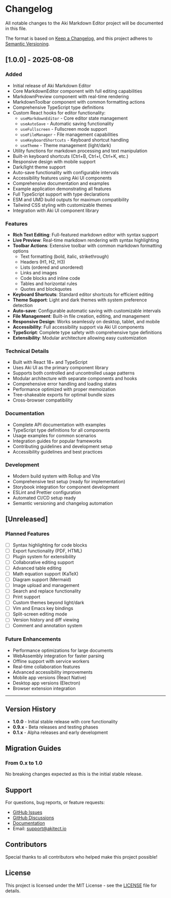 # Changelog

All notable changes to the Aki Markdown Editor project will be documented in this file.

The format is based on [Keep a Changelog](https://keepachangelog.com/en/1.0.0/),
and this project adheres to [Semantic Versioning](https://semver.org/spec/v2.0.0.html).

## [1.0.0] - 2025-08-08

### Added

- Initial release of Aki Markdown Editor
- Core MarkdownEditor component with full editing capabilities
- MarkdownPreview component with real-time rendering
- MarkdownToolbar component with common formatting actions
- Comprehensive TypeScript type definitions
- Custom React hooks for editor functionality:
  - `useMarkdownEditor` - Core editor state management
  - `useAutoSave` - Automatic saving functionality
  - `useFullscreen` - Fullscreen mode support
  - `useFileManager` - File management capabilities
  - `useKeyboardShortcuts` - Keyboard shortcut handling
  - `useTheme` - Theme management (light/dark)
- Utility functions for markdown processing and text manipulation
- Built-in keyboard shortcuts (Ctrl+B, Ctrl+I, Ctrl+K, etc.)
- Responsive design with mobile support
- Dark/light theme support
- Auto-save functionality with configurable intervals
- Accessibility features using Aki UI components
- Comprehensive documentation and examples
- Example application demonstrating all features
- Full TypeScript support with type declarations
- ESM and UMD build outputs for maximum compatibility
- Tailwind CSS styling with customizable themes
- Integration with Aki UI component library

### Features

- **Rich Text Editing**: Full-featured markdown editor with syntax support
- **Live Preview**: Real-time markdown rendering with syntax highlighting
- **Toolbar Actions**: Extensive toolbar with common markdown formatting options
  - Text formatting (bold, italic, strikethrough)
  - Headers (H1, H2, H3)
  - Lists (ordered and unordered)
  - Links and images
  - Code blocks and inline code
  - Tables and horizontal rules
  - Quotes and blockquotes
- **Keyboard Shortcuts**: Standard editor shortcuts for efficient editing
- **Theme Support**: Light and dark themes with system preference detection
- **Auto-save**: Configurable automatic saving with customizable intervals
- **File Management**: Built-in file creation, editing, and management
- **Responsive Design**: Works seamlessly on desktop, tablet, and mobile
- **Accessibility**: Full accessibility support via Aki UI components
- **TypeScript**: Complete type safety with comprehensive type definitions
- **Extensibility**: Modular architecture allowing easy customization

### Technical Details

- Built with React 18+ and TypeScript
- Uses Aki UI as the primary component library
- Supports both controlled and uncontrolled usage patterns
- Modular architecture with separate components and hooks
- Comprehensive error handling and loading states
- Performance optimized with proper memoization
- Tree-shakeable exports for optimal bundle sizes
- Cross-browser compatibility

### Documentation

- Complete API documentation with examples
- TypeScript type definitions for all components
- Usage examples for common scenarios
- Integration guides for popular frameworks
- Contributing guidelines and development setup
- Accessibility guidelines and best practices

### Development

- Modern build system with Rollup and Vite
- Comprehensive test setup (ready for implementation)
- Storybook integration for component development
- ESLint and Prettier configuration
- Automated CI/CD setup ready
- Semantic versioning and changelog automation

## [Unreleased]

### Planned Features

- [ ] Syntax highlighting for code blocks
- [ ] Export functionality (PDF, HTML)
- [ ] Plugin system for extensibility
- [ ] Collaborative editing support
- [ ] Advanced table editing
- [ ] Math equation support (KaTeX)
- [ ] Diagram support (Mermaid)
- [ ] Image upload and management
- [ ] Search and replace functionality
- [ ] Print support
- [ ] Custom themes beyond light/dark
- [ ] Vim and Emacs key bindings
- [ ] Split-screen editing mode
- [ ] Version history and diff viewing
- [ ] Comment and annotation system

### Future Enhancements

- Performance optimizations for large documents
- WebAssembly integration for faster parsing
- Offline support with service workers
- Real-time collaboration features
- Advanced accessibility improvements
- Mobile app versions (React Native)
- Desktop app versions (Electron)
- Browser extension integration

---

## Version History

- **1.0.0** - Initial stable release with core functionality
- **0.9.x** - Beta releases and testing phases
- **0.1.x** - Alpha releases and early development

## Migration Guides

### From 0.x to 1.0

No breaking changes expected as this is the initial stable release.

## Support

For questions, bug reports, or feature requests:

- [GitHub Issues](https://github.com/akitectio/aki-markdown-editor/issues)
- [GitHub Discussions](https://github.com/akitectio/aki-markdown-editor/discussions)
- [Documentation](https://akitectio.github.io/aki-markdown-editor)
- Email: <support@akitect.io>

## Contributors

Special thanks to all contributors who helped make this project possible!

## License

This project is licensed under the MIT License - see the [LICENSE](LICENSE) file for details.
